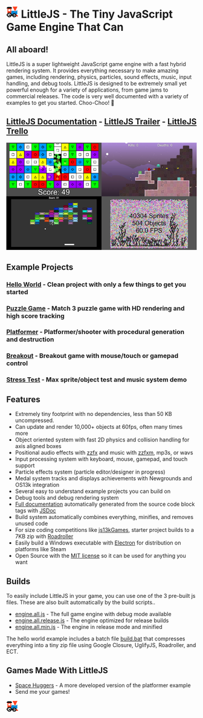 # ![LittleJS Logo](favicon.png) LittleJS - The Tiny JavaScript Game Engine That Can

## All aboard!

LittleJS is a super lightweight JavaScript game engine with a fast hybrid rendering system. It provides everything necessary to make amazing games, including rendering, physics, particles, sound effects, music, input handling, and debug tools. LittleJS is designed to be extremely small yet powerful enough for a variety of applications, from game jams to commercial releases. The code is very well documented with a variety of examples to get you started. Choo-Choo! 🚂

## [LittleJS Documentation](https://killedbyapixel.github.io/LittleJS/docs) - [LittleJS Trailer](https://youtu.be/chuBzGjv7Ms) - [LittleJS Trello](https://trello.com/b/E9zf1Xak/littlejs)

![LittleJS Screenshot](examples/screenshot.jpg)

## Example Projects

### [Hello World](https://killedbyapixel.github.io/LittleJS/) - Clean project with only a few things to get you started
### [Puzzle Game](https://killedbyapixel.github.io/LittleJS/examples/puzzle) - Match 3 puzzle game with HD rendering and high score tracking
### [Platformer](https://killedbyapixel.github.io/LittleJS/examples/platformer) - Platformer/shooter with procedural generation and destruction
### [Breakout](https://killedbyapixel.github.io/LittleJS/examples/breakout) - Breakout game with mouse/touch or gamepad control
### [Stress Test](https://killedbyapixel.github.io/LittleJS/examples/stress) - Max sprite/object test and music system demo

## Features

- Extremely tiny footprint with no dependencies, less than 50 KB uncompressed.
- Can update and render 10,000+ objects at 60fps, often many times more
- Object oriented system with fast 2D physics and collision handling for axis aligned boxes
- Positional audio effects with [zzfx](https://killedbyapixel.github.io/ZzFX/) and music with [zzfxm](https://keithclark.github.io/ZzFXM/), mp3s, or wavs
- Input processing system with keyboard, mouse, gamepad, and touch support
- Particle effects system (particle editor/designer in progress)
- Medal system tracks and displays achievements with Newgrounds and OS13k integration
- Several easy to understand example projects you can build on
- Debug tools and debug rendering system
- [Full documentation](https://killedbyapixel.github.io/LittleJS/docs) automatically generated from the source code block tags with [JSDoc](https://github.com/jsdoc/jsdoc)
- Build system automatically combines everything, minifies, and removes unused code
- For size coding competitions like [js13kGames](https://js13kgames.com/), starter project builds to a 7KB zip with [Roadroller](https://github.com/lifthrasiir/roadroller)
- Easily build a Windows executable with [Electron](https://www.electronjs.org/) for distribution on platforms like Steam
- Open Source with the [MIT license](https://github.com/KilledByAPixel/LittleJS/blob/main/LICENSE) so it can be used for anything you want

## Builds

To easily include LittleJS in your game, you can use one of the 3 pre-built js files. These are also built automatically by the build scripts..

- [engine.all.js](https://github.com/KilledByAPixel/LittleJS/blob/main/engine/engine.all.js) - The full game engine with debug mode available
- [engine.all.release.js](https://github.com/KilledByAPixel/LittleJS/blob/main/engine/engine.all.release.js) - The engine optimized for release builds
- [engine.all.min.js](https://github.com/KilledByAPixel/LittleJS/blob/main/engine/engine.all.min.js) - The engine in release mode and minified

The hello world example includes a batch file [build.bat](https://github.com/KilledByAPixel/LittleJS/blob/main/build.bat) that compresses everything into a tiny zip file using Google Closure, UglifyJS, Roadroller, and ECT.

## Games Made With LittleJS

- [Space Huggers](https://github.com/KilledByAPixel/SpaceHuggers) - A more developed version of the platformer example
- Send me your games!

![LittleJS Logo](favicon.png)
